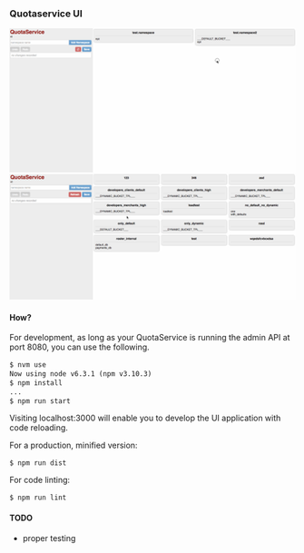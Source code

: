 ### Quotaservice UI

![quotaservice](images/quotaservice.gif)
![quotaservice-stats](images/quotaservice-stats.gif)

#### How?


For development, as long as your QuotaService is running the admin API at port 8080, you can use the following.

```
$ nvm use
Now using node v6.3.1 (npm v3.10.3)
$ npm install
...
$ npm run start
```

Visiting localhost:3000 will enable you to develop the UI application with code reloading.

For a production, minified version:

```
$ npm run dist
```

For code linting:

```
$ npm run lint
```

#### TODO

* proper testing

